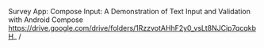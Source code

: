 Survey App:
Compose Input: A Demonstration of Text Input and Validation with Android Compose https://drive.google.com/drive/folders/1RzzvotAHhF2y0_vsLt8NJCip7qcqkbH_
/

